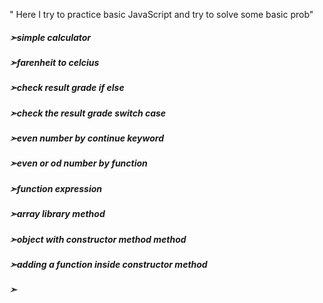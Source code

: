 " Here I try to practice basic JavaScript and try to solve some basic prob" 
##### ➣simple calculator
##### ➣farenheit to celcius
##### ➣check result grade if else
##### ➣check the result grade switch case
##### ➣even number by continue keyword
##### ➣even or od number by function
##### ➣function expression
##### ➣array library method
##### ➣object with constructor method method
##### ➣adding a function inside constructor method

##### ➣
